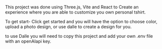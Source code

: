 This project was done using Three.js, Vite and React to Create an experience where you are able to customize you own personal tshirt. 

To get start- Click get started and you will have the option to choose color, upload a photo design, or use dalle to create a design for you.

to use Dalle you will need to copy this project and add your own .env file with an openAIapi key.